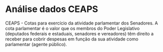 
# Análise dados CEAPS

CEAPS - Cotas para exercício da atividade parlamentar dos Senadores. A cota parlamentar é o valor que os membros do Poder Legislativo (deputados federais e estaduais, senadores e vereadores) têm direito a receber para cobrir despesas em função da sua atividade como parlamentar (agente público).
